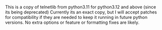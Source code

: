 This is a copy of telnetlib from python3.11 for python3.12 and above
(since its being deprecated)
Currently its an exact copy, but I will accept patches for compatibility
if they are needed to keep it running in future python versions.
No extra options or feature or formatting fixes are likely.